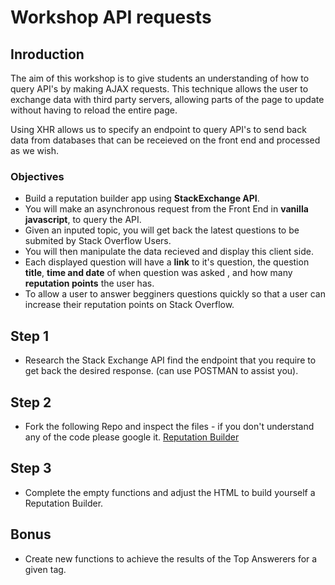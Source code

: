 # Workshop API requests 

## Inroduction 

The aim of this workshop is to give students an understanding of how to query API's by making AJAX requests. This technique allows the user to exchange data with third party servers, allowing parts of the page to update without having to reload the entire page. 

Using XHR allows us to specify an endpoint to query API's to send back data from databases that can be receieved on the front end and processed as we wish. 

### Objectives

- Build a reputation builder app using **StackExchange API**. 
- You will make an asynchronous request from the Front End in **vanilla javascript**, to query the API.
- Given an inputed topic, you will get back the latest questions to be submited by Stack Overflow Users. 
- You will then manipulate the data recieved and display this client side. 
- Each displayed question will have a **link** to it's question, the question **title**, **time and date** of when question was asked , and how many **reputation points** the user has.
- To allow a user to answer begginers questions quickly so that a user can increase their reputation points on Stack Overflow. 


## Step 1 
- Research the Stack Exchange API find the endpoint that you require to get back the desired response. (can use POSTMAN to assist you). 

## Step 2 
- Fork the following Repo and inspect the files - if you don't understand any of the code please google it. [Reputation Builder](https://github.com/tormod17/Reputation-Builder)

## Step 3 
- Complete the empty functions and adjust the HTML to build yourself a Reputation Builder. 

## Bonus
- Create new functions to achieve the results of the Top Answerers for a given tag. 










